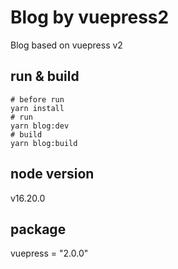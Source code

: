 # Blog by vuepress2
Blog based on vuepress v2

## run & build
```shell
# before run
yarn install
# run
yarn blog:dev
# build
yarn blog:build
```

## node version
v16.20.0

## package
vuepress = "2.0.0"<br>
